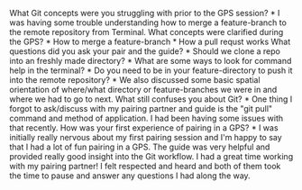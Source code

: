 What Git concepts were you struggling with prior to the GPS session?
	* I was having some trouble understanding how to merge a feature-branch to the remote repository from Terminal.
What concepts were clarified during the GPS?
	* How to merge a feature-branch
	* How a pull requst works
What questions did you ask your pair and the guide?
	* Should we clone a repo into an freshly made directory?
	* What are some ways to look for command help in the terminal?
	* Do you need to be in your feature-directory to push it into the remote repository?
	* We also discussed some basic spatial orientation of where/what directory or feature-branches we were in and where we had to go to next.
What still confuses you about Git?
	* One thing I forgot to ask/discuss with my pairing partner and guide is the "git pull" command and method of application. I had been having some issues with that recently.
How was your first experience of pairing in a GPS?
	* I was initially really nervous about my first pairing session and I'm happy to say that I had a lot of fun pairing in a GPS. The guide was very helpful and provided really good insight into the Git workflow. I had a great time working with my pairing partner! I felt respected and heard and both of them took the time to pause and answer any questions I had along the way.